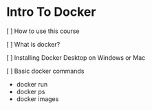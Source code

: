 # Intro To Docker

[ ] How to use this course

[ ] What is docker?

[ ] Installing Docker Desktop on Windows or Mac

[ ] Basic docker commands
  - docker run
  - docker ps
  - docker images
